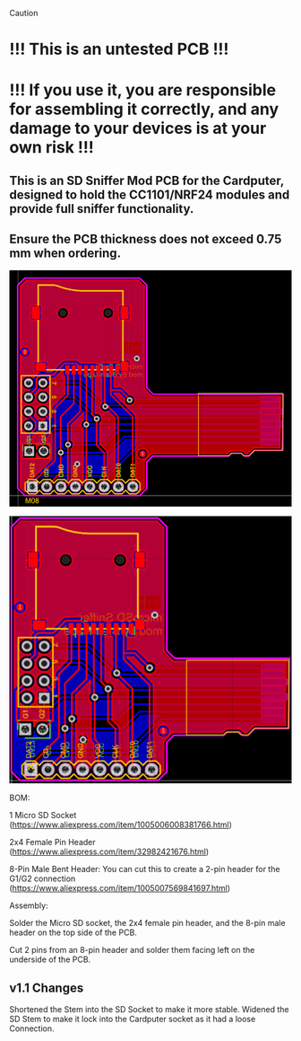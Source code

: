 > [!CAUTION]
> # !!! This is an untested PCB !!!
> # !!! If you use it, you are responsible for assembling it correctly, and any damage to your devices is at your own risk !!!

## This is an SD Sniffer Mod PCB for the Cardputer, designed to hold the CC1101/NRF24 modules and provide full sniffer functionality.
## Ensure the PCB thickness does not exceed 0.75 mm when ordering.

![Preview of the SD Sniffer Mod](/Cardputer/MicroSD_Sniffer_Mod/Pics/Sniffer.png)

![Preview of the SD Sniffer Mod](/Cardputer/MicroSD_Sniffer_Mod/Pics/Sniffer_1.1.png)

BOM:

1 Micro SD Socket (https://www.aliexpress.com/item/1005006008381766.html)

2x4 Female Pin Header (https://www.aliexpress.com/item/32982421676.html)

8-Pin Male Bent Header: You can cut this to create a 2-pin header for the G1/G2 connection (https://www.aliexpress.com/item/1005007569841697.html)

Assembly:

Solder the Micro SD socket, the 2x4 female pin header, and the 8-pin male header on the top side of the PCB.

Cut 2 pins from an 8-pin header and solder them facing left on the underside of the PCB.

## v1.1 Changes

Shortened the Stem into the SD Socket to make it more stable.
Widened the SD Stem to make it lock into the Cardputer socket as it had a loose Connection. 

